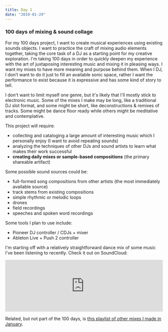 ```yaml
---
title: Day 1
date: "2019-01-29"
---
```


### 100 days of mixing & sound collage

For my 100 days project, I want to create musical experiences using existing sounds objects. I want to practice the craft of mixing audio elements together, taking the core task of a DJ as a starting point for my creative exploration. I'm taking 100 days in order to quickly deepen my experience with the art of juxtaposing interesting music and mixing it in pleasing ways. I want my mixes to have more meaning and purpose behind them. When I DJ, I don’t want to do it just to fill an available sonic space, rather I want the performance to exist because it is expressive and has some kind of story to tell.

I don't want to limit myself one genre, but it's likely that I'll mostly stick to electronic music. Some of the mixes I make may be long, like a traditional DJ slot format, and some might be short, like deconstructions & remixes of tracks. Some might be dance floor ready while others might be meditative and contemplative.

This project will require:

-   collecting and cataloging a large amount of interesting music which I personally enjoy (I want to avoid repeating sounds)
-   analyzing the techniques of other DJs and sound artists to learn what makes their work successful
-   **creating daily mixes or sample-based compositions** (the primary shareable artifact)

Some possible sound sources could be:

-   full-formed song compositions from other artists (the most immediately available source)
-   track stems from existing compositions
-   simple rhythmic or melodic loops
-   drones
-   field recordings
-   speeches and spoken word recordings

Some tools I plan to use include:

-   Pioneer DJ controller / CDJs + mixer
-   Ableton Live + Push 2 controller

I'm starting off with a relatively straightforward dance mix of some music I've been listening to recently. Check it out on SoundCloud:

<iframe width="100%" height="166" scrolling="no" frameborder="no" allow="autoplay" src="https://w.soundcloud.com/player/?url=https%3A//api.soundcloud.com/tracks/567029844&color=%23ff5500&auto_play=false&hide_related=true&show_comments=false&show_user=true&show_reposts=false&show_teaser=false"></iframe>

Related, but not part of the 100 days, is [this playlist of other mixes I made in January](https://soundcloud.com/adi-dahiya/sets/mixes-1).
